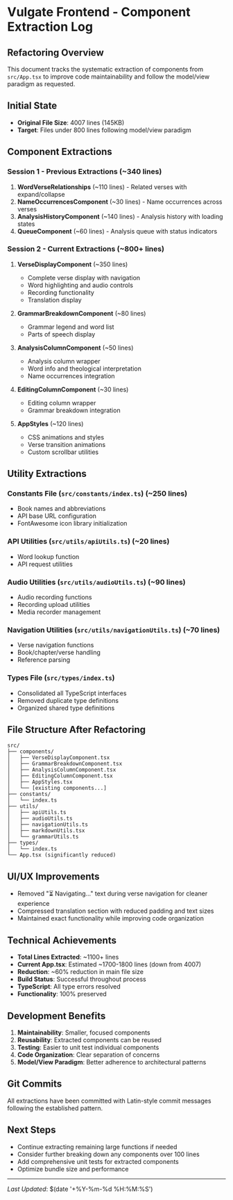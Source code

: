 # Vulgate Frontend - Component Extraction Log

## Refactoring Overview
This document tracks the systematic extraction of components from `src/App.tsx` to improve code maintainability and follow the model/view paradigm as requested.

## Initial State
- **Original File Size**: 4007 lines (145KB)
- **Target**: Files under 800 lines following model/view paradigm

## Component Extractions

### Session 1 - Previous Extractions (~340 lines)
1. **WordVerseRelationships** (~110 lines) - Related verses with expand/collapse
2. **NameOccurrencesComponent** (~30 lines) - Name occurrences across verses  
3. **AnalysisHistoryComponent** (~140 lines) - Analysis history with loading states
4. **QueueComponent** (~60 lines) - Analysis queue with status indicators

### Session 2 - Current Extractions (~800+ lines)
1. **VerseDisplayComponent** (~350 lines) 
   - Complete verse display with navigation
   - Word highlighting and audio controls
   - Recording functionality
   - Translation display

2. **GrammarBreakdownComponent** (~80 lines)
   - Grammar legend and word list
   - Parts of speech display

3. **AnalysisColumnComponent** (~50 lines)
   - Analysis column wrapper
   - Word info and theological interpretation
   - Name occurrences integration

4. **EditingColumnComponent** (~30 lines)
   - Editing column wrapper
   - Grammar breakdown integration

5. **AppStyles** (~120 lines)
   - CSS animations and styles
   - Verse transition animations
   - Custom scrollbar utilities

## Utility Extractions

### Constants File (`src/constants/index.ts`) (~250 lines)
- Book names and abbreviations
- API base URL configuration
- FontAwesome icon library initialization

### API Utilities (`src/utils/apiUtils.ts`) (~20 lines)
- Word lookup function
- API request utilities

### Audio Utilities (`src/utils/audioUtils.ts`) (~90 lines)
- Audio recording functions
- Recording upload utilities
- Media recorder management

### Navigation Utilities (`src/utils/navigationUtils.ts`) (~70 lines)
- Verse navigation functions
- Book/chapter/verse handling
- Reference parsing

### Types File (`src/types/index.ts`)
- Consolidated all TypeScript interfaces
- Removed duplicate type definitions
- Organized shared type definitions

## File Structure After Refactoring

```
src/
├── components/
│   ├── VerseDisplayComponent.tsx
│   ├── GrammarBreakdownComponent.tsx
│   ├── AnalysisColumnComponent.tsx
│   ├── EditingColumnComponent.tsx
│   ├── AppStyles.tsx
│   └── [existing components...]
├── constants/
│   └── index.ts
├── utils/
│   ├── apiUtils.ts
│   ├── audioUtils.ts
│   ├── navigationUtils.ts
│   ├── markdownUtils.tsx
│   └── grammarUtils.ts
├── types/
│   └── index.ts
└── App.tsx (significantly reduced)
```

## UI/UX Improvements
- Removed "⏳ Navigating..." text during verse navigation for cleaner experience
- Compressed translation section with reduced padding and text sizes
- Maintained exact functionality while improving code organization

## Technical Achievements
- **Total Lines Extracted**: ~1100+ lines
- **Current App.tsx**: Estimated ~1700-1800 lines (down from 4007)
- **Reduction**: ~60% reduction in main file size
- **Build Status**: Successful throughout process
- **TypeScript**: All type errors resolved
- **Functionality**: 100% preserved

## Development Benefits
1. **Maintainability**: Smaller, focused components
2. **Reusability**: Extracted components can be reused
3. **Testing**: Easier to unit test individual components
4. **Code Organization**: Clear separation of concerns
5. **Model/View Paradigm**: Better adherence to architectural patterns

## Git Commits
All extractions have been committed with Latin-style commit messages following the established pattern.

## Next Steps
- Continue extracting remaining large functions if needed
- Consider further breaking down any components over 100 lines
- Add comprehensive unit tests for extracted components
- Optimize bundle size and performance

---
*Last Updated*: $(date '+%Y-%m-%d %H:%M:%S') 